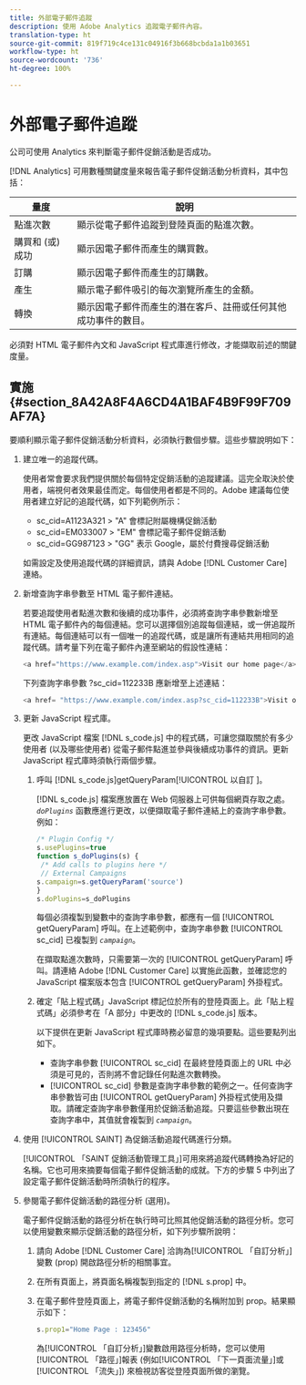 ```yaml
---
title: 外部電子郵件追蹤
description: 使用 Adobe Analytics 追蹤電子郵件內容。
translation-type: ht
source-git-commit: 819f719c4ce131c04916f3b668bcbda1a1b03651
workflow-type: ht
source-wordcount: '736'
ht-degree: 100%

---
```



# 外部電子郵件追蹤

公司可使用 Analytics 來判斷電子郵件促銷活動是否成功。

[!DNL Analytics] 可用數種關鍵度量來報告電子郵件促銷活動分析資料，其中包括：

| 量度 | 說明 |
|---|---|
| 點進次數 | 顯示從電子郵件追蹤到登陸頁面的點進次數。 |
| 購買和 (或) 成功 | 顯示因電子郵件而產生的購買數。 |
| 訂購 | 顯示因電子郵件而產生的訂購數。 |
| 產生 | 顯示電子郵件吸引的每次瀏覽所產生的金額。 |
| 轉換 | 顯示因電子郵件而產生的潛在客戶、註冊或任何其他成功事件的數目。 |

必須對 HTML 電子郵件內文和 JavaScript 程式庫進行修改，才能擷取前述的關鍵度量。

## 實施 {#section_8A42A8F4A6CD4A1BAF4B9F99F709AF7A}

要順利顯示電子郵件促銷活動分析資料，必須執行數個步驟。這些步驟說明如下：

1. 建立唯一的追蹤代碼。

   使用者常會要求我們提供關於每個特定促銷活動的追蹤建議。這完全取決於使用者，端視何者效果最佳而定。每個使用者都是不同的。Adobe 建議每位使用者建立好記的追蹤代碼，如下列範例所示：

   * sc_cid=A1123A321 > &quot;A&quot; 會標記附屬機構促銷活動
   * sc_cid=EM033007 > &quot;EM&quot; 會標記電子郵件促銷活動
   * sc_cid=GG987123 > &quot;GG&quot; 表示 Google，屬於付費搜尋促銷活動

   如需設定及使用追蹤代碼的詳細資訊，請與 Adobe [!DNL Customer Care] 連絡。

1. 新增查詢字串參數至 HTML 電子郵件連結。

   若要追蹤使用者點進次數和後續的成功事件，必須將查詢字串參數新增至 HTML 電子郵件內的每個連結。您可以選擇個別追蹤每個連結，或一併追蹤所有連結。每個連結可以有一個唯一的追蹤代碼，或是讓所有連結共用相同的追蹤代碼。請考量下列在電子郵件內連至網站的假設性連結：

   ```js
   <a href="https://www.example.com/index.asp">Visit our home page</a>
   ```

   下列查詢字串參數 ?sc_cid=112233B 應新增至上述連結：

   ```js
   <a href= "https://www.example.com/index.asp?sc_cid=112233B">Visit our home page</a>
   ```

1. 更新 JavaScript 程式庫。

   更改 JavaScript 檔案 [!DNL s_code.js] 中的程式碼，可讓您擷取關於有多少使用者 (以及哪些使用者) 從電子郵件點進並參與後續成功事件的資訊。更新 JavaScript 程式庫時須執行兩個步驟。

   1. 呼叫 [!DNL s_code.js]getQueryParam[!UICONTROL  以自訂 ]。

      [!DNL s_code.js] 檔案應放置在 Web 伺服器上可供每個網頁存取之處。*`doPlugins`* 函數應進行更改，以便擷取電子郵件連結上的查詢字串參數。例如：

      ```js
      /* Plugin Config */ 
      s.usePlugins=true 
      function s_doPlugins(s) { 
       /* Add calls to plugins here */ 
       // External Campaigns 
      s.campaign=s.getQueryParam('source') 
      } 
      s.doPlugins=s_doPlugins 
      ```

      每個必須複製到變數中的查詢字串參數，都應有一個 [!UICONTROL getQueryParam] 呼叫。在上述範例中，查詢字串參數 [!UICONTROL sc_cid] 已複製到     *`campaign`*。

      在擷取點進次數時，只需要第一次的 [!UICONTROL getQueryParam] 呼叫。請連絡 Adobe [!DNL Customer Care] 以實施此函數，並確認您的 JavaScript 檔案版本包含 [!UICONTROL getQueryParam] 外掛程式。

   1. 確定「貼上程式碼」JavaScript 標記位於所有的登陸頁面上。此「貼上程式碼」必須參考在「A 部分」中更改的 [!DNL s_code.js] 版本。

      以下提供在更新 JavaScript 程式庫時務必留意的幾項要點。這些要點列出如下。

      * 查詢字串參數 [!UICONTROL sc_cid] 在最終登陸頁面上的 URL 中必須是可見的，否則將不會記錄任何點進次數轉換。
      * [!UICONTROL sc_cid] 參數是查詢字串參數的範例之一。任何查詢字串參數皆可由 [!UICONTROL getQueryParam] 外掛程式使用及擷取。請確定查詢字串參數僅用於促銷活動追蹤。只要這些參數出現在查詢字串中，其值就會複製到     *`campaign`*。

1. 使用 [!UICONTROL SAINT] 為促銷活動追蹤代碼進行分類。

   [!UICONTROL 「SAINT 促銷活動管理工具」]可用來將追蹤代碼轉換為好記的名稱。它也可用來摘要每個電子郵件促銷活動的成就。下方的步驟 5 中列出了設定電子郵件促銷活動時所須執行的程序。

1. 參閱電子郵件促銷活動的路徑分析 (選用)。

   電子郵件促銷活動的路徑分析在執行時可比照其他促銷活動的路徑分析。您可以使用變數來顯示促銷活動的路徑分析，如下列步驟所說明：

   1. 請向 Adobe [!DNL Customer Care] 洽詢為[!UICONTROL 「自訂分析」]變數 (prop) 開啟路徑分析的相關事宜。

   1. 在所有頁面上，將頁面名稱複製到指定的 [!DNL s.prop] 中。
   1. 在電子郵件登陸頁面上，將電子郵件促銷活動的名稱附加到 prop。結果顯示如下：

      ```js
      s.prop1="Home Page : 123456"
      ```

      為[!UICONTROL 「自訂分析」]變數啟用路徑分析時，您可以使用[!UICONTROL 「路徑」]報表 (例如[!UICONTROL 「下一頁面流量」]或[!UICONTROL 「流失」]) 來檢視訪客從登陸頁面所做的瀏覽。

